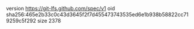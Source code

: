 version https://git-lfs.github.com/spec/v1
oid sha256:465e2b33c0c43d3645f2f7d455473743535ed6e1b938b58822cc719259c5f292
size 2378
